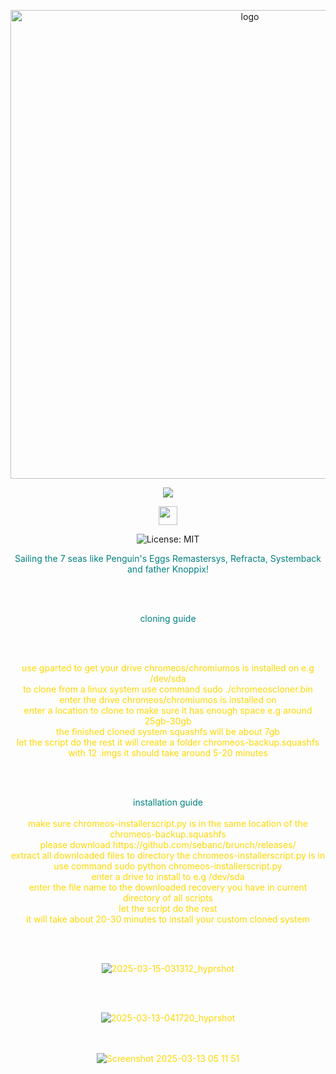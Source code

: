 <p align="center">
    <img width="750" src="https://i.postimg.cc/25Jsj3yD/claudemods-3-6-2025-2.png" alt="logo">
</p>

<div align="center">


<p align="center">
<a href="https://chromeos.google/intl/en_uk/" target="_blank"><img src="https://img.shields.io/badge/DISTRO-ChromeOS-ffcd46?style=for-the-badge&logo=google" /></a>


  
<div align="center" style="line-height: 3;">
  <a href="https://www.deepseek.com/" target="_blank">
    <img 
      alt="Homepage" 
      src="https://i.postimg.cc/Hs2vbbZ8/Deep-Seek-Homepage.png?raw=true" 
      style="height: 30px; width: auto;" 
    />
  </a>
</div>

![License: MIT](https://img.shields.io/badge/License-MIT-yellow.svg)





<div align="center" style="color: teal;">
Sailing the 7 seas like Penguin's Eggs Remastersys, Refracta, Systemback and father Knoppix! 

<div align="center" style="color: teal;">

<br><br>

<div align="center" style="color: teal;">
cloning guide

<br><br>
<div align="center" style="color: gold;">
use gparted to get your drive chromeos/chromiumos is installed on e.g /dev/sda
    <div align="center" style="color: gold;">
to clone from a linux system use command sudo ./chromeoscloner.bin
                <div align="center" style="color: gold;">
enter the drive chromeos/chromiumos is installed on
                    <div align="center" style="color: gold;">
enter a location to clone to make sure it has enough space e.g around 25gb-30gb 
                        <div align="center" style="color: gold;">
                        the finished cloned system squashfs will be about 7gb
                       <div align="center" style="color: gold;">
let the script do the rest it will create a folder chromeos-backup.squashfs with 12 .imgs it should take around 5-20 minutes

<br><br>

<div align="center" style="color: teal;">
installation guide
<br><br>
    <div align="center" style="color: gold;">
make sure chromeos-installerscript.py is in the same location of the chromeos-backup.squashfs
    <div align="center" style="color: gold;">
please download https://github.com/sebanc/brunch/releases/
        <div align="center" style="color: gold;">
extract all downloaded files to directory the chromeos-installerscript.py is in
            <div align="center" style="color: gold;">
use command sudo python chromeos-installerscript.py
               <div align="center" style="color: gold;">
enter a drive to install to e.g /dev/sda
                    <div align="center" style="color: gold;">
enter the file name to the downloaded recovery you have in current directory of all scripts
                        <div align="center">
let the script do the rest
                            <div align="center" style="color: gold;">
it will take about 20-30 minutes to install your custom cloned system

<div align="center">

<br><br>

![2025-03-15-031312_hyprshot](https://github.com/user-attachments/assets/60541445-d6a3-46f9-be4f-0119c8492899)


<br><br>

<div align="center">


    
![2025-03-13-041720_hyprshot](https://github.com/user-attachments/assets/6b82fd8a-7417-45c7-8179-c3cfea3ea846)


<br><br>
![Screenshot 2025-03-13 05 11 51](https://github.com/user-attachments/assets/b34d4944-a86c-41cc-847f-7153b83926ca)





